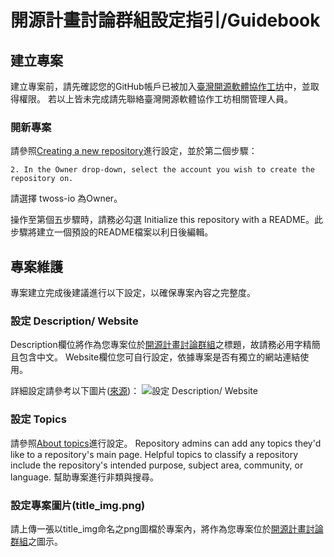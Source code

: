 # 開源計畫討論群組設定指引/Guidebook

## 建立專案

建立專案前，請先確認您的GitHub帳戶已被加入[臺灣開源軟體協作工坊](https://github.com/twoss-io)中，並取得權限。
若以上皆未完成請先聯絡臺灣開源軟體協作工坊相關管理人員。

### 開新專案

請參照[Creating a new repository](https://help.github.com/articles/creating-a-new-repository/)進行設定，並於第二個步驟：
```
2. In the Owner drop-down, select the account you wish to create the repository on.
```
請選擇 twoss-io 為Owner。

操作至第個五步驟時，請務必勾選 Initialize this repository with a README。此步驟將建立一個預設的README檔案以利日後編輯。

## 專案維護

專案建立完成後建議進行以下設定，以確保專案內容之完整度。

### 設定 Description/ Website

Description欄位將作為您專案位於[開源計畫討論群組](https://twoss-io.github.io/)之標題，故請務必用字精簡且包含中文。
Website欄位您可自行設定，依據專案是否有獨立的網站連結使用。

詳細設定請參考以下圖片([來源](https://stackoverflow.com/questions/7757751/how-do-you-change-a-repository-description-on-github))：
![設定 Description/ Website](https://i.imgur.com/CexeWBQ.gif)

### 設定 Topics

請參照[About topics](https://help.github.com/articles/about-topics/)進行設定。
Repository admins can add any topics they'd like to a repository's main page. Helpful topics to classify a repository include the repository's intended purpose, subject area, community, or language.
幫助專案進行非類與搜尋。

### 設定專案圖片(title_img.png)

請上傳一張以title_img命名之png圖檔於專案內，將作為您專案位於[開源計畫討論群組](https://twoss-io.github.io/)之圖示。